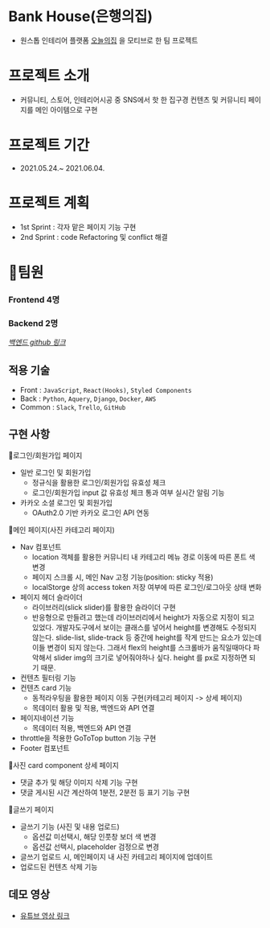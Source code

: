 # Bank House(은행의집) 

- 원스톱 인테리어 플랫폼 [오늘의집](https://ohou.se/) 을 모티브로 한 팀 프로젝트

# 프로젝트 소개

- 커뮤니티, 스토어, 인테리어시공 중 SNS에서 핫 한 집구경 컨텐츠 및 커뮤니티 페이지를 메인 아이템으로 구현


# 프로젝트 기간

- 2021.05.24.~ 2021.06.04.

# 프로젝트 계획

- 1st Sprint : 각자 맡은 페이지 기능 구현
- 2nd Sprint : code Refactoring 및 conflict 해결


# :rocket:팀원

### Frontend 4명
### Backend 2명 
_[백엔드 github 링크](https://github.com/wecode-bootcamp-korea/20-2nd-BankHouse-backend)_

## 적용 기술

- Front : `JavaScript`, `React(Hooks)`, `Styled Components`
- Back  : `Python`, `Aquery`, `Django`, `Docker`, `AWS`
- Common : `Slack`, `Trello`, `GitHub`

## 구현 사항

📜로그인/회원가입 페이지
- 일반 로그인 및 회원가입
  * 정규식을 활용한 로그인/회원가입 유효성 체크
  * 로그인/회원가입 input 값 유효성 체크 통과 여부 실시간 알림 기능
- 카카오 소셜 로그인 및 회원가입
  * OAuth2.0 기반 카카오 로그인 API 연동


📜메인 페이지(사진 카테고리 페이지)
- Nav 컴포넌트
  *  location 객체를 활용한 커뮤니티 내 카테고리 메뉴 경로 이동에 따른 폰트 색 변경
  *  페이지 스크롤 시, 메인 Nav 고정 기능(position: sticky 적용)
  *  localStorge 상의 access token 저장 여부에 따른 로그인/로그아웃 상태 변화
- 페이지 헤더 슬라이더
  * 라이브러리(slick slider)를 활용한 슬라이더 구현 
   - 반응형으로 만들려고 했는데 라이브러리에서 height가 자동으로 지정이 되고 있었다. 개발자도구에서 보이는 클래스를 넣어서 height를 변경해도 수정되지 않는다. slide-list, slide-track 등 중간에 height를 작게 만드는 요소가 있는데 이들 변경이 되지 않는다. 그래서 flex의 height를 스크롤바가 움직일때마다 파악해서 slider img의 크기로 넣어줘야하나 싶다. height 를 px로 지정하면 되기 때문. 
- 컨텐츠 필터링 기능
- 컨텐츠 card 기능
  * 동적라우팅을 활용한 페이지 이동 구현(카테고리 페이지 -> 상세 페이지)
  * 목데이터 활용 및 적용, 백엔드와 API 연결
- 페이지네이션 기능
  * 목데이터 적용, 백엔드와 API 연결
- throttle을 적용한 GoToTop button 기능 구현
- Footer 컴포넌트


📜사진 card component 상세 페이지
- 댓글 추가 및 해당 이미지 삭제 기능 구현
- 댓글 게시된 시간 계산하여 1분전, 2분전 등 표기 기능 구현   


📜글쓰기 페이지
- 글쓰기 기능 (사진 및 내용 업로드)
  * 옵션값 미선택시, 해당 인풋창 보더 색 변경
  * 옵션값 선택시, placeholder 검정으로 변경 
- 글쓰기 업로드 시, 메인페이지 내 사진 카테고리 페이지에 업데이트
- 업로드된 컨텐츠 삭제 기능


## 데모 영상
- [유튜브 영상 링크](https://www.youtube.com/watch?v=yCrwiy9oFAQ)
